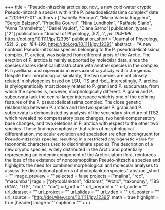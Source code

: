 +++
title = "Pseudo-nitzschia arctica sp. nov., a new cold-water cryptic Pseudo-nitzschia species within the P. pseudodelicatissima complex"
date = "2016-01-01"
authors = ["Isabella Percopo", "Maria Valeria Ruggiero", "Sergio Balzano", "Priscillia Gourvil", "Nina Lundholm", "Raffaele Siano", "Anna Tammilehto", "Daniel Vaulot", "Diana Sarno"]
publication_types = ["2"]
publication = "Journal of Phycology, (52), 2, _pp. 184–199_, https://doi.org/10.1111/jpy.12395"
publication_short = "Journal of Phycology, (52), 2, _pp. 184–199_, https://doi.org/10.1111/jpy.12395"
abstract = "A new nontoxic Pseudo-nitzschia species belonging to the P. pseudodelicatissima complex, P. arctica, was isolated from different areas of the Arctic. The erection of P. arctica is mainly supported by molecular data, since the species shares identical ultrastructure with another species in the complex, P. fryxelliana, and represents a new case of crypticity within the genus. Despite their morphological similarity, the two species are not closely related in phylogenies based on LSU, ITS and rbcL. Interestingly, P. arctica is phylogenetically most closely related to P. granii and P. subcurvata, from which the species is, however, morphologically different. P. granii and P. subcurvata lack the central larger interspace which is one of the defining features of the P. pseudodelicatissima complex. The close genetic relationship between P. arctica and the two species P. granii and P. subcurvata is demonstrated by analysis of the secondary structure of ITS2 which revealed no compensatory base changes, two hemi‐compensatory base changes, and two deletions in P. arctica with respect to the other two species. These findings emphasize that rates of morphological differentiation, molecular evolution and speciation are often incongruent for Pseudo‐nitzschia species, resulting in a restricted phylogenetic value for taxonomic characters used to discriminate species. The description of a new cryptic species, widely distributed in the Arctic and potentially representing an endemic component of the Arctic diatom flora, reinforces the idea of the existence of noncosmopolitan Pseudo‐nitzschia species and highlights the need for combined morphological and molecular analyses to assess the distributional patterns of phytoplankton species."
abstract_short = ""
image_preview = ""
selected = false
projects = ["malina", "rcc", "macumba"]
tags = ["phytoplankton", "diatoms", "Arctic", "taxonomy", "18S rRNA", "ITS", "rbcL", "rcc"]
url_pdf = ""
url_preprint = ""
url_code = ""
url_dataset = ""
url_project = ""
url_slides = ""
url_video = ""
url_poster = ""
url_source = "http://doi.wiley.com/10.1111/jpy.12395"
math = true
highlight = true
[header]
image = ""
caption = ""
+++
